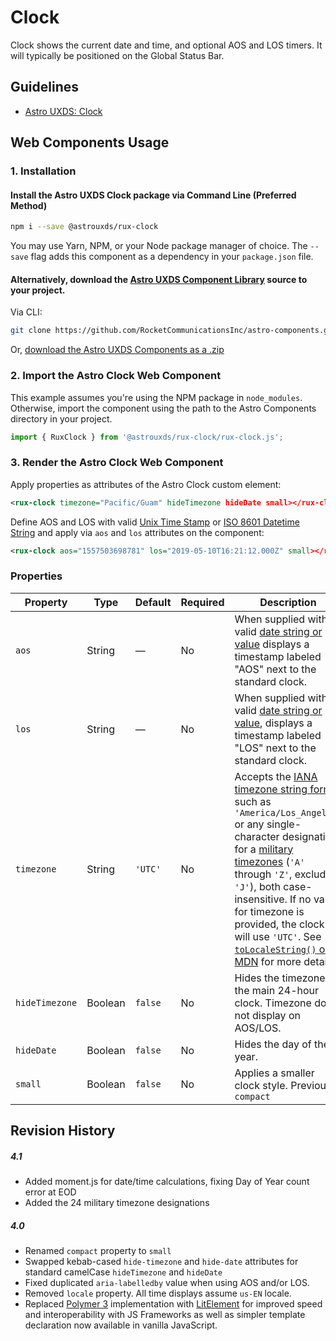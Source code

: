 # Clock

Clock shows the current date and time, and optional AOS and LOS timers. It will typically be positioned on the Global Status Bar.

## Guidelines

- [Astro UXDS: Clock](https://www.astrouxds.com/ui-components/clock)

## Web Components Usage

### 1. Installation

#### Install the Astro UXDS Clock package via Command Line (Preferred Method)

```sh
npm i --save @astrouxds/rux-clock
```

You may use Yarn, NPM, or your Node package manager of choice. The `--save` flag adds this component as a dependency in your `package.json` file.

#### **Alternatively**, download the [Astro UXDS Component Library](https://github.com/RocketCommunicationsInc/astro-components/archive/main.zip) source to your project.

Via CLI:

```sh
git clone https://github.com/RocketCommunicationsInc/astro-components.git
```

Or, [download the Astro UXDS Components as a .zip](https://github.com/RocketCommunicationsInc/astro-components/archive/main.zip)

### 2. Import the Astro Clock Web Component

This example assumes you're using the NPM package in `node_modules`. Otherwise, import the component using the path to the Astro Components directory in your project.

```javascript
import { RuxClock } from '@astrouxds/rux-clock/rux-clock.js';
```

### 3. Render the Astro Clock Web Component

Apply properties as attributes of the Astro Clock custom element:

```xml
<rux-clock timezone="Pacific/Guam" hideTimezone hideDate small></rux-clock>
```

Define AOS and LOS with valid [Unix Time Stamp](http://pubs.opengroup.org/onlinepubs/9699919799/basedefs/V1_chap04.html#tag_04_16) or [ISO 8601 Datetime String](http://www.ecma-international.org/ecma-262/5.1/#sec-15.9.1.15) and apply via `aos` and `los` attributes on the component:

```xml
<rux-clock aos="1557503698781" los="2019-05-10T16:21:12.000Z" small></rux-clock>
```

### Properties

| Property       | Type    | Default | Required | Description                                                                                                                                                                                                                                                                                             |
| -------------- | ------- | ------- | -------- | ------------------------------------------------------------------------------------------------------------------------------------------------------------------------------------------------------------------------------------------------------------------------------------------------------- |
| `aos`          | String  | —       | No       | When supplied with a valid [date string or value](https://developer.mozilla.org/en-US/docs/Web/JavaScript/Reference/Global_Objects/Date#syntax) displays a timestamp labeled "AOS" next to the standard clock.                                                                                          |
| `los`          | String  | —       | No       | When supplied with a valid [date string or value](https://developer.mozilla.org/en-US/docs/Web/JavaScript/Reference/Global_Objects/Date#syntax), displays a timestamp labeled "LOS" next to the standard clock.                                                                                         |
| `timezone`     | String  | `'UTC'` | No       | Accepts the [IANA timezone string format](https://www.iana.org/time-zones) such as `'America/Los_Angeles'` or any single-character designation for a [military timezones](https://en.wikipedia.org/wiki/List_of_military_time_zones) (`'A'` through `'Z'`, excluding `'J'`), both case-insensitive. If no value for timezone is provided, the clock will use `'UTC'`. See [`toLocaleString()` on MDN](https://developer.mozilla.org/en-US/docs/Web/JavaScript/Reference/Global_Objects/Date/toLocaleTimeString#Parameters) for more details.  |
| `hideTimezone` | Boolean | `false` | No       | Hides the timezone in the main 24-hour clock. Timezone does not display on AOS/LOS.                                                                                                                                                                                                                     |
| `hideDate`     | Boolean | `false` | No       | Hides the day of the year.                                                                                                                                                                                                                                                                              |
| `small`        | Boolean | `false` | No       | Applies a smaller clock style. Previously `compact`                                                                                                                                                                                                                                                     |

## Revision History

##### **4.1**
- Added moment.js for date/time calculations, fixing Day of Year count error at EOD
- Added the 24 military timezone designations

##### **4.0**

- Renamed `compact` property to `small`
- Swapped kebab-cased `hide-timezone` and `hide-date` attributes for standard camelCase `hideTimezone` and `hideDate`
- Fixed duplicated `aria-labelledby` value when using AOS and/or LOS.
- Removed `locale` property. All time displays assume `us-EN` locale.
- Replaced [Polymer 3](https://www.polymer-project.org) implementation with [LitElement](https://lit-element.polymer-project.org/) for improved speed and interoperability with JS Frameworks as well as simpler template declaration now available in vanilla JavaScript.
